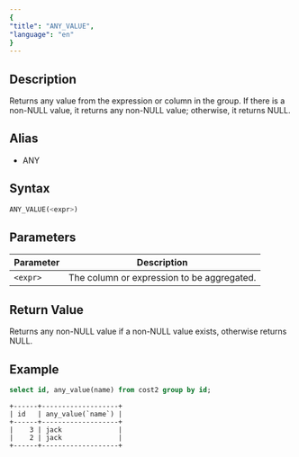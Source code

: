 ```yaml
---
{
"title": "ANY_VALUE",
"language": "en"
}
---
```


## Description

Returns any value from the expression or column in the group. If there is a non-NULL value, it returns any non-NULL value; otherwise, it returns NULL.

## Alias

- ANY

## Syntax

```sql
ANY_VALUE(<expr>)
```

## Parameters

| Parameter | Description |
| -- | -- |
| `<expr>` | The column or expression to be aggregated. |

## Return Value

Returns any non-NULL value if a non-NULL value exists, otherwise returns NULL.

## Example

```sql
select id, any_value(name) from cost2 group by id;
```

```text
+------+-------------------+
| id   | any_value(`name`) |
+------+-------------------+
|    3 | jack              |
|    2 | jack              |
+------+-------------------+
```

